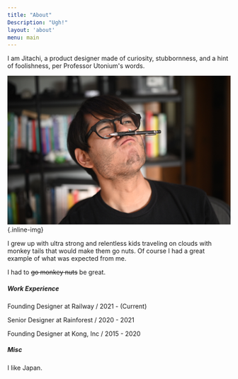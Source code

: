 ```yaml
---
title: "About"
Description: "Ugh!"
layout: 'about'
menu: main
---
```


<p class="large">I am Jitachi, a product designer made of curiosity, stubbornness, and a hint of foolishness, per Professor Utonium's words.</p>

![image alt](images/jitachi.jpg)
{.inline-img}

I grew up with ultra strong and relentless kids traveling on clouds with monkey tails that would make them go nuts. Of course I had a great example of what was expected from me.

I had to ~~go monkey nuts~~ be great.

##### Work Experience

<p class="row sans"> Founding Designer at Railway / <span class="subtle"> 2021 - (Current) </span></p>
<p class="row sans"> Senior Designer at Rainforest / 2020 - 2021 </p>
<p class="row sans"> Founding Designer at Kong, Inc / 2015 - 2020 </p>

##### Misc
I like Japan.